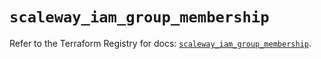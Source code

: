 # `scaleway_iam_group_membership`

Refer to the Terraform Registry for docs: [`scaleway_iam_group_membership`](https://registry.terraform.io/providers/scaleway/scaleway/2.57.0/docs/resources/iam_group_membership).
